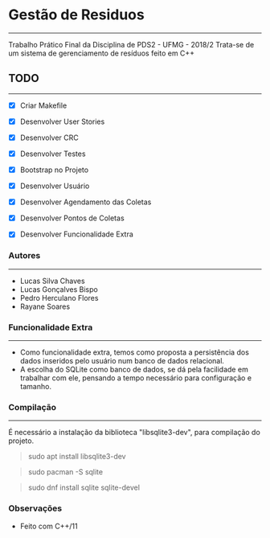 # Gestão de Residuos 
----------------
Trabalho Prático Final da Disciplina de PDS2 - UFMG - 2018/2
Trata-se de um sistema de gerenciamento de resíduos feito em C++

## TODO
-------
- [x] Criar Makefile
- [x] Desenvolver User Stories
- [x] Desenvolver CRC
- [x] Desenvolver Testes
- [x] Bootstrap no Projeto
- [x] Desenvolver Usuário
- [x] Desenvolver Agendamento das Coletas
- [x] Desenvolver Pontos de Coletas
- [x] Desenvolver Funcionalidade Extra


### Autores
-----------
- Lucas Silva Chaves
- Lucas Gonçalves Bispo
- Pedro Herculano Flores
- Rayane Soares

### Funcionalidade Extra
------------------------
- Como funcionalidade extra, temos como proposta a persistência dos dados inseridos pelo usuário num banco de dados relacional.
- A escolha do SQLite como banco de dados, se dá pela facilidade em trabalhar com ele, pensando a tempo necessário para configuração e tamanho.

### Compilação
---------------
É necessário a instalação da biblioteca "libsqlite3-dev", para compilação do projeto.

> sudo apt install libsqlite3-dev

> sudo pacman -S sqlite

> sudo dnf install sqlite sqlite-devel

### Observações
* Feito com C++/11
